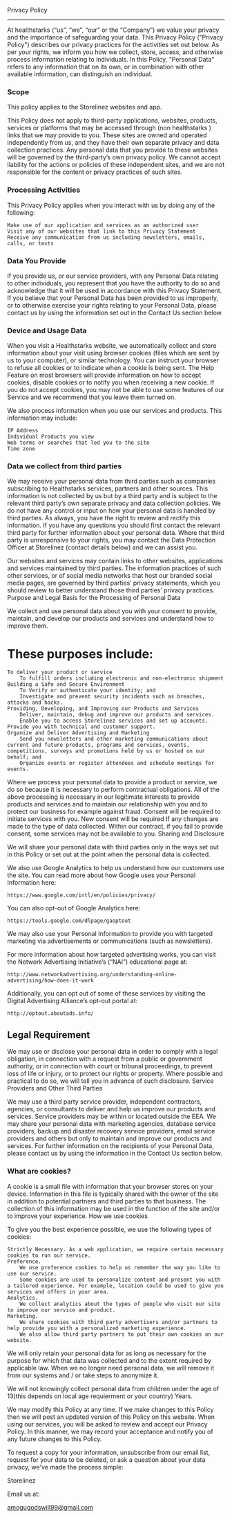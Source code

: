  Privacy Policy
______________

At healthstarks (“us”, “we”, “our” or the “Company”) we value your privacy and the importance of safeguarding your data. This Privacy Policy ("Privacy Policy") describes our privacy practices for the activities set out below. As per your rights, we inform you how we collect, store, access, 
and otherwise process information relating to individuals. In this Policy, "Personal Data" refers to any information that on its own, or in combination with other available information, can distinguish an individual.

### Scope

This policy applies to the Storelinez websites and app.

This Policy does not apply to third-party applications, websites, products, services or platforms that may be accessed through (non healthstarks ) links that we may provide to you. These sites are owned and operated independently from us, and they have their own separate privacy and data collection practices. Any personal data that you provide to these websites will be governed by the third-party’s own privacy policy. 
We cannot accept liability for the actions or policies of these independent sites, and we are not responsible for the content or privacy practices of such sites.

### Processing Activities

This Privacy Policy applies when you interact with us by doing any of the following:

    Make use of our application and services as an authorized user
    Visit any of our websites that link to this Privacy Statement
    Receive any communication from us including newsletters, emails, calls, or texts


### Data You Provide

If you provide us, or our service providers, with any Personal Data relating to other individuals, you represent that you have the authority to do so and acknowledge that it will be used in accordance with this Privacy Statement. 
If you believe that your Personal Data has been provided to us improperly, or to otherwise exercise your rights relating to your Personal Data, please contact us by using the information set out in the Contact Us section below.

### Device and Usage Data

When you visit a Healthstarks website, we automatically collect and store information about your visit using browser cookies (files which are sent by us to your computer), or similar technology. You can instruct your browser to refuse all cookies or to indicate when a cookie is being sent. The Help Feature on most browsers will provide information on how to accept cookies, disable cookies or to notify you when receiving a new cookie. If you do not accept cookies, you may not be able to use some features of our Service and we recommend that you leave them turned on.

We also process information when you use our services and products. This information may include:

    IP Address
    Individual Products you view
    Web terms or searches that led you to the site
    Time zone

### Data we collect from third parties

We may receive your personal data from third parties such as companies subscribing to Healthstarks services, partners and other sources. This information is not collected by us but by a third party and is subject to the relevant third party’s own separate privacy and data collection policies. We do not have any control or input on how your personal data is handled by third parties. As always, you have the right to review and rectify this information. If you have any questions you should first contact the relevant third party for further information about your personal data. Where that third party is unresponsive to your rights, you may contact the Data Protection Officer at Storelinez (contact details below) and we can assist you.

Our websites and services may contain links to other websites, applications and services maintained by third parties. The information practices of such other services, or of social media networks that host our branded social media pages, are governed by third parties’ privacy statements, which you should review to better understand those third parties’ privacy practices.
Purpose and Legal Basis for the Processing of Personal Data

We collect and use personal data about you with your consent to provide, maintain, and develop our products and services and understand how to improve them.

# These purposes include:

    To deliver your product or service
        To fulfill orders including electronic and non-electronic shipment
    Building a Safe and Secure Environment
        To Verify or authenticate your identity; and
        Investigate and prevent security incidents such as breaches, attacks and hacks.
    Providing, Developing, and Improving our Products and Services
        Deliver, maintain, debug and improve our products and services.
        Enable you to access Storelinez services and set up accounts.
    Provide you with technical and customer support.
    Organize and Deliver Advertising and Marketing
        Send you newsletters and other marketing communications about current and future products, programs and services, events, competitions, surveys and promotions held by us or hosted on our behalf; and
        Organize events or register attendees and schedule meetings for events.

Where we process your personal data to provide a product or service, we do so because it is necessary to perform contractual obligations. All of the above processing is necessary in our legitimate interests to provide products and services and to maintain our relationship with you and to protect our business for example against fraud. Consent will be required to initiate services with you. New consent will be required If any changes are made to the type of data collected. Within our contract, if you fail to provide consent, some services may not be available to you.
Sharing and Disclosure

We will share your personal data with third parties only in the ways set out in this Policy or set out at the point when the personal data is collected.

We also use Google Analytics to help us understand how our customers use the site. You can read more about how Google uses your Personal Information here:

    https://www.google.com/intl/en/policies/privacy/

You can also opt-out of Google Analytics here:

    https://tools.google.com/dlpage/gaoptout

We may also use your Personal Information to provide you with targeted marketing via advertisements or communications (such as newsletters).

For more information about how targeted advertising works, you can visit the Network Advertising Initiative’s (“NAI”) educational page at:

    http://www.networkadvertising.org/understanding-online-advertising/how-does-it-work

Additionally, you can opt out of some of these services by visiting the Digital Advertising Alliance’s opt-out portal at:

    http://optout.aboutads.info/

## Legal Requirement

We may use or disclose your personal data in order to comply with a legal obligation, in connection with a request from a public or government authority, or in connection with court or tribunal proceedings, to prevent loss of life or injury, or to protect our rights or property. Where possible and practical to do so, we will tell you in advance of such disclosure.
Service Providers and Other Third Parties

We may use a third party service provider, independent contractors, agencies, or consultants to deliver and help us improve our products and services. Service providers may be within or located outside the EEA. We may share your personal data with marketing agencies, database service providers, backup and disaster recovery service providers, email service providers and others but only to maintain and improve our products and services. For further information on the recipients of your Personal Data, please contact us by using the information in the Contact Us section below.



### What are cookies?

A cookie is a small file with information that your browser stores on your device. Information in this file is typically shared with the owner of the site in addition to potential partners and third parties to that business. The collection of this information may be used in the function of the site and/or to improve your experience.
How we use cookies

To give you the best experience possible, we use the following types of cookies:

    Strictly Necessary. As a web application, we require certain necessary cookies to run our service.
    Preference.
        We use preference cookies to help us remember the way you like to use our service.
        Some cookies are used to personalize content and present you with a tailored experience. For example, location could be used to give you services and offers in your area.
    Analytics.
        We collect analytics about the types of people who visit our site to improve our service and product.
    Marketing.
        We share cookies with third party advertisers and/or partners to help provide you with a personalized marketing experience.
        We also allow third party partners to put their own cookies on our website.


We will only retain your personal data for as long as necessary for the purpose for which that data was collected and to the extent required by applicable law. When we no longer need personal data, we will remove it from our systems and / or take steps to anonymize it.


We will not knowingly collect personal data from children under the age of 13(this depends on local age requierment or your country) Years.


We may modify this Policy at any time. If we make changes to this Policy then we will post an updated version of this Policy on this website. When using our services, you will be asked to review and accept our Privacy Policy. In this manner, we may record your acceptance and notify you of any future changes to this Policy.


To request a copy for your information, unsubscribe from our email list, request for your data to be deleted, or ask a question about your data privacy, we've made the process simple:

Storelinez

Email us at:

amogugodswill99@gmail.com


